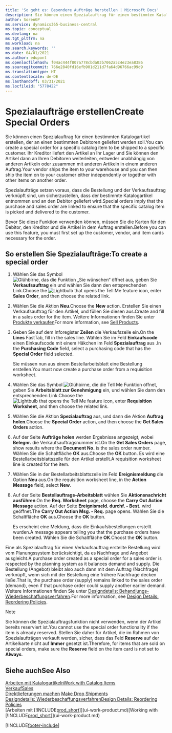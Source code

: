 ```yaml
---
title: 'So geht es: Besondere Aufträge herstellen | Microsoft Docs'
description: Sie können einen Spezialauftrag für einen bestimmten Katalogartikel erstellen, der an einen bestimmten Debitoren geliefert werden soll. Ihr Kreditor liefert den Artikel an Ihr Lager und Sie können den Artikel dann an Ihren Debitoren weiterleiten, entweder unabhängig von anderen Artikeln oder zusammen mit anderen Artikeln in einem anderen Auftrag.
author: SorenGP
ms.service: dynamics365-business-central
ms.topic: conceptual
ms.devlang: na
ms.tgt_pltfrm: na
ms.workload: na
ms.search.keywords: ''
ms.date: 04/01/2021
ms.author: edupont
ms.openlocfilehash: f04ac444f807a778cbda03b7062a5c4e23ea8386
ms.sourcegitcommit: 766e2840fd16efb901d211d7fa64d96766ac99d9
ms.translationtype: HT
ms.contentlocale: de-DE
ms.lasthandoff: 03/31/2021
ms.locfileid: "5778422"
---
```

# <a name="create-special-orders"></a><span data-ttu-id="f9047-104">Spezialaufträge erstellen</span><span class="sxs-lookup"><span data-stu-id="f9047-104">Create Special Orders</span></span>
<span data-ttu-id="f9047-105">Sie können einen Spezialauftrag für einen bestimmten Katalogartikel erstellen, der an einen bestimmten Debitoren geliefert werden soll.</span><span class="sxs-lookup"><span data-stu-id="f9047-105">You can create a special order for a specific catalog item to be shipped to a specific customer.</span></span> <span data-ttu-id="f9047-106">Ihr Kreditor liefert den Artikel an Ihr Lager und Sie können den Artikel dann an Ihren Debitoren weiterleiten, entweder unabhängig von anderen Artikeln oder zusammen mit anderen Artikeln in einem anderen Auftrag.</span><span class="sxs-lookup"><span data-stu-id="f9047-106">Your vendor ships the item to your warehouse and you can then ship the item on to your customer either independently or together with other items on another order.</span></span>  

<span data-ttu-id="f9047-107">Spezialaufträge setzen voraus, dass die Bestellung und der Verkaufsauftrag verknüpft sind, um sicherzustellen, dass der bestimmte Katalogartikel entnommen und an den Debitor geliefert wird.</span><span class="sxs-lookup"><span data-stu-id="f9047-107">Special orders imply that the purchase and sales order are linked to ensure that the specific catalog item is picked and delivered to the customer.</span></span>  

<span data-ttu-id="f9047-108">Bevor Sie diese Funktion verwenden können, müssen Sie die Karten für den Debitor, den Kreditor und die Artikel in dem Auftrag erstellen.</span><span class="sxs-lookup"><span data-stu-id="f9047-108">Before you can use this feature, you must first set up the customer, vendor, and item cards necessary for the order.</span></span>  

## <a name="to-create-a-special-order"></a><span data-ttu-id="f9047-109">So erstellen Sie Spezialaufträge:</span><span class="sxs-lookup"><span data-stu-id="f9047-109">To create a special order</span></span>  
1.  <span data-ttu-id="f9047-110">Wählen Sie das Symbol ![Glühbirne, das die Funktion „Sie wünschen“ öffnet](media/ui-search/search_small.png "Was möchten Sie tun?") aus, geben Sie **Verkaufsauftrag** ein und wählen Sie dann den entsprechenden Link.</span><span class="sxs-lookup"><span data-stu-id="f9047-110">Choose the ![Lightbulb that opens the Tell Me feature](media/ui-search/search_small.png "Tell me what you want to do") icon, enter **Sales Order**, and then choose the related link.</span></span>  
2. <span data-ttu-id="f9047-111">Wählen Sie die Aktion **Neu**.</span><span class="sxs-lookup"><span data-stu-id="f9047-111">Choose the **New** action.</span></span> <span data-ttu-id="f9047-112">Erstellen Sie einen  Verkaufsauftrag für den Artikel, und füllen Sie diesen aus.</span><span class="sxs-lookup"><span data-stu-id="f9047-112">Create and fill in a  sales order for the item.</span></span> <span data-ttu-id="f9047-113">Weitere Informationen finden Sie unter [Produkte verkaufen](sales-how-sell-products.md)</span><span class="sxs-lookup"><span data-stu-id="f9047-113">For more information, see [Sell Products](sales-how-sell-products.md).</span></span>
3.  <span data-ttu-id="f9047-114">Geben Sie auf dem Inforegister **Zeilen** die Verkaufszeile ein.</span><span class="sxs-lookup"><span data-stu-id="f9047-114">On the **Lines** FastTab, fill in the sales line.</span></span> <span data-ttu-id="f9047-115">Wählen Sie im Feld **Einkaufscode** einen Einkaufscode mit einem Häkchen im Feld **Spezialauftrag** aus .</span><span class="sxs-lookup"><span data-stu-id="f9047-115">In the **Purchasing Code** field, select a purchasing code that has the **Special Order** field selected.</span></span>

    <span data-ttu-id="f9047-116">Sie müssen nun aus einem Bestellarbeitsblatt eine Bestellung erstellen.</span><span class="sxs-lookup"><span data-stu-id="f9047-116">You must now create a purchase order from a requisition worksheet.</span></span>  
4. <span data-ttu-id="f9047-117">Wählen Sie das Symbol ![Glühbirne, die die Tell Me Funktion öffnet](media/ui-search/search_small.png "Was möchten Sie tun?"), geben Sie **Arbeitsblatt zur Genehmigung** ein, und wählen Sie dann den entsprechenden Link.</span><span class="sxs-lookup"><span data-stu-id="f9047-117">Choose the ![Lightbulb that opens the Tell Me feature](media/ui-search/search_small.png "Tell me what you want to do") icon, enter **Requisition Worksheet**, and then choose the related link.</span></span>  
5. <span data-ttu-id="f9047-118">Wählen Sie die Aktion **Spezialauftrag** aus, und dann die Aktion **Auftrag holen**.</span><span class="sxs-lookup"><span data-stu-id="f9047-118">Choose the **Special Order** action, and then choose the **Get Sales Orders** action.</span></span>  
6.  <span data-ttu-id="f9047-119">Auf der Seite **Aufträge holen** werden Ergebnisse angezeigt, wobei **Belegnr.** die Verkaufsauftragsnummer ist.</span><span class="sxs-lookup"><span data-stu-id="f9047-119">On the **Get Sales Orders** page, show results where the **Document No.** is the sales order number.</span></span> <span data-ttu-id="f9047-120">Wählen Sie die Schaltfläche **OK** aus.</span><span class="sxs-lookup"><span data-stu-id="f9047-120">Choose the **OK** button.</span></span> <span data-ttu-id="f9047-121">Es wird eine Bestellarbeitsblattszeile für den Artikel erstellt.</span><span class="sxs-lookup"><span data-stu-id="f9047-121">A requisition worksheet line is created for the item.</span></span>  
7.  <span data-ttu-id="f9047-122">Wählen Sie in der Bestellarbeitsblattszeile im Feld **Ereignismeldung** die Option **Neu** aus.</span><span class="sxs-lookup"><span data-stu-id="f9047-122">On the requisition worksheet line, in the **Action Message** field, select **New**.</span></span>  
8.  <span data-ttu-id="f9047-123">Auf der Seite **Bestellauftrags-Arbeitsblatt** wählen Sie **Aktionsnachricht ausführen**.</span><span class="sxs-lookup"><span data-stu-id="f9047-123">On the **Req. Worksheet** page, choose the **Carry Out Action Message** action.</span></span> <span data-ttu-id="f9047-124">Auf der Seite **Ereignismeld. durchf. - Best.** wird geöffnet.</span><span class="sxs-lookup"><span data-stu-id="f9047-124">The **Carry Out Action Msg. - Req.** page opens.</span></span> <span data-ttu-id="f9047-125">Wählen Sie die Schaltfläche **OK** aus.</span><span class="sxs-lookup"><span data-stu-id="f9047-125">Choose the **OK** button.</span></span>  

    <span data-ttu-id="f9047-126">Es erscheint eine Meldung, dass die Einkaufsbestellungen erstellt wurden.</span><span class="sxs-lookup"><span data-stu-id="f9047-126">A message appears telling you that the purchase orders have been created.</span></span> <span data-ttu-id="f9047-127">Wählen Sie die Schaltfläche **OK**.</span><span class="sxs-lookup"><span data-stu-id="f9047-127">Choost the **OK** button.</span></span>  

<span data-ttu-id="f9047-128">Eine als Spezialauftrag für einen Verkaufsauftrag erstellte Bestellung wird vom Planungssystem berücksichtigt, da es Nachfrage und Angebot ausgleicht.</span><span class="sxs-lookup"><span data-stu-id="f9047-128">A purchase order created as a special order for a sales order is respected by the planning system as it balances demand and supply.</span></span> <span data-ttu-id="f9047-129">Die Bestellung (Angebot) bleibt also auch dann mit dem Auftrag (Nachfrage) verknüpft, wenn sich mit der Bestellung eine frühere Nachfrage decken ließe.</span><span class="sxs-lookup"><span data-stu-id="f9047-129">That is, the purchase order (supply) remains linked to the sales order (demand), even if that purchase order could supply another earlier demand.</span></span> <span data-ttu-id="f9047-130">Weitere Informationen finden Sie unter [Designdetails: Behandlungs-Wiederbeschaffungsverfahren](design-details-reservation-order-tracking-and-action-messaging.md).</span><span class="sxs-lookup"><span data-stu-id="f9047-130">For more information, see [Design Details: Reordering Policies](design-details-reservation-order-tracking-and-action-messaging.md).</span></span>  

> [!NOTE]  
>  <span data-ttu-id="f9047-131">Sie können die Spezialauftragsfunktion nicht verwenden, wenn der Artikel bereits reserviert ist.</span><span class="sxs-lookup"><span data-stu-id="f9047-131">You cannot use the special order functionality if the item is already reserved.</span></span> <span data-ttu-id="f9047-132">Stellen Sie daher für Artikel, die im Rahmen von Spezialaufträgen verkauft werden, sicher, dass das Feld **Reserve** auf der Artikelkarte nicht auf **Immer** gesetzt ist.</span><span class="sxs-lookup"><span data-stu-id="f9047-132">Therefore, for items that are sold on special orders, make sure the **Reserve** field on the item card is not set to **Always**.</span></span>  

## <a name="see-also"></a><span data-ttu-id="f9047-133">Siehe auch</span><span class="sxs-lookup"><span data-stu-id="f9047-133">See Also</span></span>  
[<span data-ttu-id="f9047-134">Arbeiten mit Katalogartikeln</span><span class="sxs-lookup"><span data-stu-id="f9047-134">Work with Catalog Items</span></span>](inventory-how-work-nonstock-items.md)  
[<span data-ttu-id="f9047-135">Verkauf</span><span class="sxs-lookup"><span data-stu-id="f9047-135">Sales</span></span>](sales-manage-sales.md)  
<span data-ttu-id="f9047-136">[Direktlieferungen machen](sales-how-drop-shipment.md) </span><span class="sxs-lookup"><span data-stu-id="f9047-136">[Make Drop Shipments](sales-how-drop-shipment.md) </span></span>  
[<span data-ttu-id="f9047-137">Designdetails: Wiederbeschaffungsverfahren</span><span class="sxs-lookup"><span data-stu-id="f9047-137">Design Details: Reordering Policies</span></span>](design-details-reservation-order-tracking-and-action-messaging.md)  
<span data-ttu-id="f9047-138">[Arbeiten mit [!INCLUDE[prod_short](includes/prod_short.md)]](ui-work-product.md)</span><span class="sxs-lookup"><span data-stu-id="f9047-138">[Working with [!INCLUDE[prod_short](includes/prod_short.md)]](ui-work-product.md)</span></span>


[!INCLUDE[footer-include](includes/footer-banner.md)]